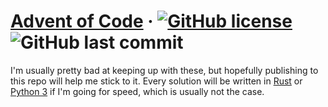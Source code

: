 # [Advent of Code](https://adventofcode.com/) &middot; [![GitHub license](https://img.shields.io/github/license/christophersarmiento/advent-of-code?style=flat-square)](https://github.com/christophersarmiento/advent-of-code/blob/main/LICENSE) ![GitHub last commit](https://img.shields.io/github/last-commit/christophersarmiento/advent-of-code?style=flat-square)

I'm  usually pretty bad at keeping up with these, but hopefully publishing to this repo will help me stick to it. Every solution will be written in [Rust](https://www.rust-lang.org/) or [Python 3](https://www.python.org/) if I'm going for speed, which is usually not the case.
